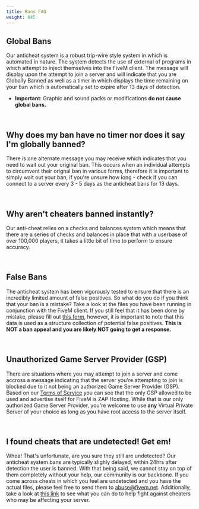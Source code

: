 ```yaml
---
title: Bans FAQ
weight: 845
---
```


Global Bans
-----------
Our anticheat system is a robust trip-wire style system in which is automated in nature. The system detects the use of external of programs in which attempt to inject themselves into the FiveM client. The message will display upon the attempt to join a server and will indicate that you are Globally Banned as well as a timer in which displays the time remaining on your ban which is automatically set to expire after 13 days of detection.
- **Important**: Graphic and sound packs or modifications **do not cause global bans.**

<br/>

Why does my ban have no timer nor does it say I'm globally banned?
------------------------------------------------------------------
There is one alternate message you may receive which indicates that you need to wait out your original ban. This occurs when an individual attempts to circumvent their orignal ban in various forms, therefore it is important to simply wait out your ban, if you're unsure how long - check if you can connect to a server every 3 - 5 days as the anticheat bans for 13 days. 

<br/>

Why aren't cheaters banned instantly?
-------------------------------------
Our anti-cheat relies on a checks and balances system which means that there are a series of checks and balances in place that with a userbase of over 100,000 players, it takes a little bit of time to perform to ensure accuracy.

<br/>

False Bans
----------
The anticheat system has been vigorously tested to ensure that there is an incredibly limited amount of false positives. So what do you do if you think that your ban is a mistake? Take a look
at the files you have been running in conjunction with the FiveM client. If you still feel that it has been done by mistake, please fill out [this form](https://forum.cfx.re/w/ban-report), however, it is important to
note that this data is used as a structure collection of potential false positives. **This is NOT a ban appeal and you are likely NOT going to get a response.**

<br/>

Unauthorized Game Server Provider (GSP)
---------------------------------------
There are situations where you may attempt to join a server and come accross a message indicating that the server you're attempting to join is blocked due to it not being an authorized Game Server Provider (GSP). Based on our [Terms of Service](https://fivem.net/terms) you can see that the only GSP allowed to be used and advertise itself for FiveM is ZAP Hosting.
While that is our only authorized Game Server Provider, you're welcome to use **any** Virtual Private Server of your choice as long as you have root access to the server itself. 

<br/>

I found cheats that are undetected! Get em!
-------------------------------------------
Whoa! That's unfortunate, are you sure they still are undetected? Our anticheat system bans are typically slighly delayed, within 24hrs after detection the user is banned. With that being said,
we cannot stay on top of them completely without your help, our community is our backbone. If you come across cheats in which you feel are undetected and you have the actual files, please feel free to send
them to [abuse@fivem.net](mailto:abuse@fivem.net). Additionally, take a look at [this link](https://docs.fivem.net/docs/support/resource-faq/#what-can-i-do-against-cheaters) to see what you can do to help 
fight against cheaters who may be affecting your server.
